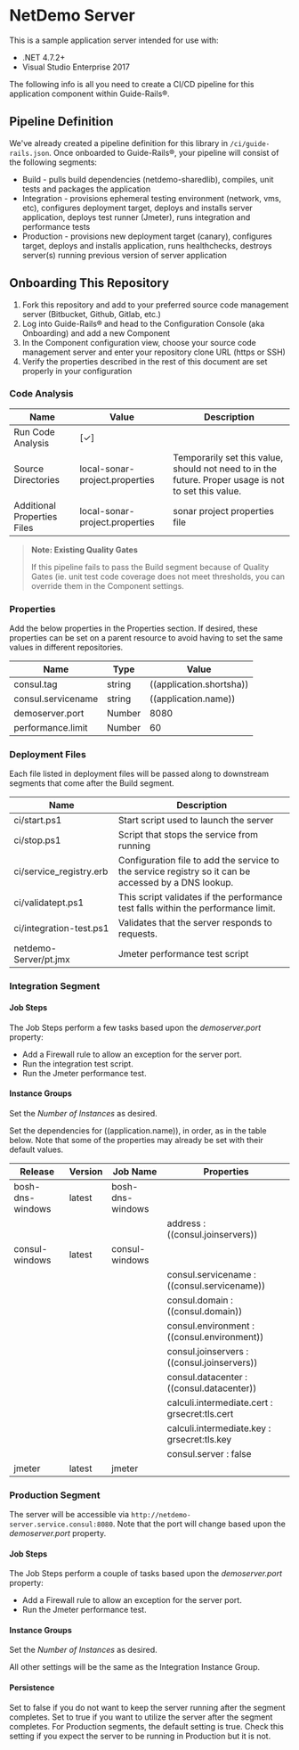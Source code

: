 # NetDemo Server

This is a sample application server intended for use with:

- .NET 4.7.2+
- Visual Studio Enterprise 2017

The following info is all you need to create a CI/CD pipeline for this application component within Guide-Rails&#174;.

## Pipeline Definition

We've already created a pipeline definition for this library in `/ci/guide-rails.json`. Once onboarded to Guide-Rails&#174;, your pipeline will consist of the following segments:

- Build - pulls build dependencies (netdemo-sharedlib), compiles, unit tests and packages the application
- Integration - provisions ephemeral testing environment (network, vms, etc), configures deployment target, deploys and installs server application, deploys test runner (Jmeter), runs integration and performance tests
- Production - provisions new deployment target (canary), configures target, deploys and installs application, runs healthchecks, destroys server(s) running previous version of server application

## Onboarding This Repository

1. Fork this repository and add to your preferred source code management server (Bitbucket, Github, Gitlab, etc.) 
2. Log into Guide-Rails&#174; and head to the Configuration Console (aka Onboarding) and add a new Component
3. In the Component configuration view, choose your source code management server and enter your repository clone URL (https or SSH)
4. Verify the properties described in the rest of this document are set properly in your configuration

### Code Analysis

| Name | Value | Description |
| ---- | ----- | ----------- |
| Run Code Analysis | [&#x2713;] | |
| Source Directories | local-sonar-project.properties | Temporarily set this value, should not need to in the future. Proper usage is not to set this value. |
| Additional Properties Files | local-sonar-project.properties | sonar project properties file |

>**Note: Existing Quality Gates**
>
> If this pipeline fails to pass the Build segment because of Quality Gates (ie. unit test code coverage does not meet thresholds, you
can override them in the Component settings.

### Properties

Add the below properties in the Properties section. If desired, these properties can be set on a parent resource to avoid having to set the same values in different repositories.

| Name | Type | Value |
| ---- | ---- | ----- |
| consul.tag | string | ((application.shortsha)) | |
| consul.servicename | string | ((application.name)) | |
| demoserver.port | Number | 8080 | Port to be used by the server. This setting is referenced in the start script |
| performance.limit | Number | 60 | The upper limit of the number of milliseconds the performance test will use as a benchmark for passing the segment. The script itself defaults to 10ms. This can be defined on any level but should be defined on the component level. |

### Deployment Files

Each file listed in deployment files will be passed along to downstream segments that come after the Build segment.

| Name | Description |
| ---- | ----------- |
| ci/start.ps1 | Start script used to launch the server |
| ci/stop.ps1 | Script that stops the service from running |
| ci/service_registry.erb | Configuration file to add the service to the service registry so it can be accessed by a DNS lookup. |
| ci/validatept.ps1 | This script validates if the performance test falls within the performance limit. |
| ci/integration-test.ps1 | Validates that the server responds to requests. |
| netdemo-Server/pt.jmx | Jmeter performance test script |

### Integration Segment

#### Job Steps

The Job Steps perform a few tasks based upon the *demoserver.port* property:

- Add a Firewall rule to allow an exception for the server port.
- Run the integration test script.
- Run the Jmeter performance test.

#### Instance Groups

Set the *Number of Instances* as desired.

Set the dependencies for ((application.name)), in order, as in the table below. Note that some of the properties may already be set with their default values.

| Release | Version | Job Name | Properties |
| - | - | - | - |
| bosh-dns-windows | latest | bosh-dns-windows | |
| | | | address : ((consul.joinservers)) |
| consul-windows | latest | consul-windows | |
| | | | consul.servicename : ((consul.servicename)) |
| | | | consul.domain : ((consul.domain)) |
| | | | consul.environment : ((consul.environment)) |
| | | | consul.joinservers : ((consul.joinservers)) |
| | | | consul.datacenter : ((consul.datacenter)) |
| | | | calculi.intermediate.cert : grsecret:tls.cert |
| | | | calculi.intermediate.key : grsecret:tls.key |
| | | | consul.server : false |
| jmeter | latest | jmeter | |

### Production Segment

The server will be accessible via `http://netdemo-server.service.consul:8080`. Note that the port will change based upon the *demoserver.port* property.

#### Job Steps

The Job Steps perform a couple of tasks based upon the *demoserver.port* property:

- Add a Firewall rule to allow an exception for the server port.
- Run the Jmeter performance test.

#### Instance Groups

Set the *Number of Instances* as desired.

All other settings will be the same as the Integration Instance Group.

#### Persistence

Set to false if you do not want to keep the server running after the segment completes. Set to true if you want to utilize the server after the segment completes. For Production segments, the default setting is true. Check this setting if you expect the server to be running in Production but it is not.
